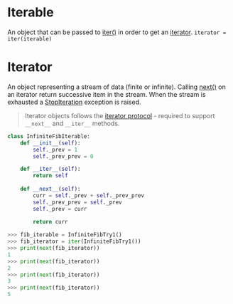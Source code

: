 # Iterable
An object that can be passed to [iter()](https://docs.python.org/3/library/functions.html#iter) in order to get an [iterator](https://docs.python.org/3/glossary.html#term-iterator).
```iterator = iter(iterable)```
# Iterator
An object representing a stream of data (finite or infinite).
Calling [next()](https://docs.python.org/3/library/functions.html#next) on an iterator return successive item in the stream. When the stream is exhausted a [StopIteration](https://docs.python.org/3/library/exceptions.html#StopIteration) exception is raised.

> Iterator objects follows the [iterator protocol](https://docs.python.org/3/library/stdtypes.html#typeiter) - required to support ```__next__``` and ```__iter__``` methods.
```python
class InfiniteFibIterable:
	def __init__(self):
		self._prev = 1
		self._prev_prev = 0

	def __iter__(self):
		return self
	
	def __next__(self):
		curr = self._prev + self._prev_prev
		self._prev_prev = self._prev
		self._prev = curr
		
		return curr
```
```python
>>> fib_iterable = InfiniteFibTry1()
>>> fib_iterator = iter(InfiniteFibTry1())
>>> print(next(fib_iterator))
1
>>> print(next(fib_iterator))
2
>>> print(next(fib_iterator))
3
>>> print(next(fib_iterator))
5
```
<!--stackedit_data:
eyJoaXN0b3J5IjpbLTIxMzgwNTIxNzAsLTMxNjMwNDAzNywxMj
Y4Nzg3MTU0LDkyODM1Nzc3NiwxNzI2NTg5MjYyLDMyNjQ0ODYx
MiwtMTk0NzYwMTU1N119
-->